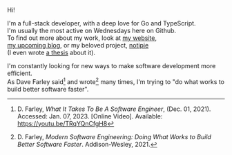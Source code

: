 Hi!

I'm a full-stack developer, with a deep love for Go and TypeScript.  
I'm usually the most active on Wednesdays here on Github.  
To find out more about my work, look at [my website](https://www.sewera.dev),  
[my upcoming blog](https://blog.sewera.dev), or my beloved project,
[notipie](https://github.com/blazejsewera/notipie)  
(I even wrote [a thesis](https://github.com/sewera/eng-thesis) about it).

I'm constantly looking for new ways to make software development more efficient.  
As Dave Farley said[^1] and wrote[^2] many times,
I'm trying to "do what works to build better software faster".

[^1]: D. Farley, _What It Takes To Be A Software Engineer_, (Dec. 01, 2021). Accessed: Jan. 07, 2023. [Online Video]. Available: <https://youtu.be/TRqYQnCfgH8>
[^2]: D. Farley, _Modern Software Engineering: Doing What Works to Build Better Software Faster_. Addison-Wesley, 2021.

